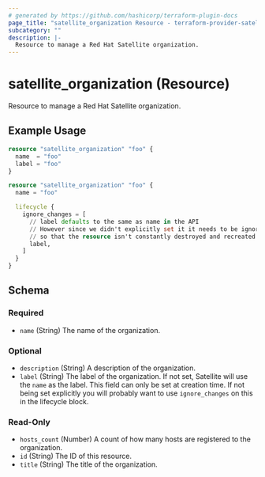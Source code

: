 ```yaml
---
# generated by https://github.com/hashicorp/terraform-plugin-docs
page_title: "satellite_organization Resource - terraform-provider-satellite"
subcategory: ""
description: |-
  Resource to manage a Red Hat Satellite organization.
---
```


# satellite_organization (Resource)

Resource to manage a Red Hat Satellite organization.

## Example Usage

```terraform
resource "satellite_organization" "foo" {
  name  = "foo"
  label = "foo"
}

resource "satellite_organization" "foo" {
  name = "foo"

  lifecycle {
    ignore_changes = [
      // label defaults to the same as name in the API
      // However since we didn't explicitly set it it needs to be ignored
      // so that the resource isn't constantly destroyed and recreated.
      label,
    ]
  }
}
```

<!-- schema generated by tfplugindocs -->
## Schema

### Required

- `name` (String) The name of the organization.

### Optional

- `description` (String) A description of the organization.
- `label` (String) The label of the organization. If not set, Satellite will use the `name` as the label.  This field can only be set at creation time. If not being set explicitly you will probably want to use `ignore_changes` on this in the lifecycle block.

### Read-Only

- `hosts_count` (Number) A count of how many hosts are registered to the organization.
- `id` (String) The ID of this resource.
- `title` (String) The title of the organization.
